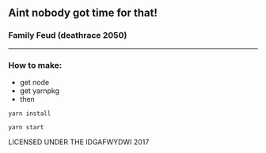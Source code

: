 ## Aint nobody got time for that!
### Family Feud (deathrace 2050)
---
### How to make:
- get node
- get yarnpkg
- then

```yarn install```

```yarn start```

LICENSED UNDER THE IDGAFWYDWI 2017

